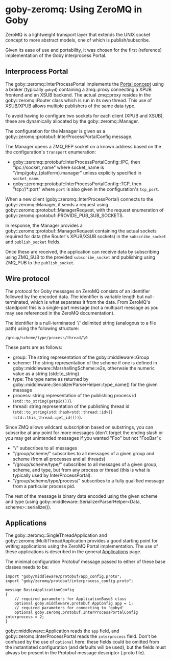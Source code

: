 # goby-zeromq: Using ZeroMQ in Goby

ZeroMQ is a lightweight transport layer that extends the UNIX socket concept to more abstract models, one of which is publish/subscribe.

Given its ease of use and portability, it was chosen for the first (reference) implementation of the Goby interprocess Portal.

## Interprocess Portal

The goby::zeromq::InterProcessPortal implements the [Portal concept](doc210_transporter.md) using a broker (typically `gobyd`) containing a zmq::proxy connecting a XPUB frontend and an XSUB backend. The actual zmq::proxy resides in the goby::zeromq::Router class which is run in its own thread. This use of XSUB/XPUB allows multiple publishers of the same data type.

To avoid having to configure two sockets for each client (XPUB and XSUB), these are dynamically allocated by the goby::zeromq::Manager.

The configuration for the Manager is given as a goby::zeromq::protobuf::InterProcessPortalConfig message.

The Manager opens a ZMQ_REP socket on a known address based on the the configuration's `transport` enumeration:

* goby::zeromq::protobuf::InterProcessPortalConfig::IPC, then "ipc://socket_name" where socket_name is "/tmp/goby_{platform}.manager" unless explicity specified in `socket_name`.
* goby::zeromq::protobuf::InterProcessPortalConfig::TCP, then "tcp://*:port" where `port` is also given in the configuration's `tcp_port`.

When a new client (goby::zeromq::InterProcessPortal) connects to the goby::zeromq::Manager, it sends a request using goby::zeromq::protobuf::ManagerRequest, with the request enumeration of goby::zeromq::protobuf::PROVIDE_PUB_SUB_SOCKETS.

In response, the Manager provides a goby::zeromq::protobuf::ManagerRequest containing the actual sockets required for data (the Router's XPUB/XSUB sockets) in the `subscribe_socket` and `publish_socket` fields.

Once these are received, the application can receive data by subscribing using ZMQ_SUB to the provided `subscribe_socket` and publishing using ZMQ_PUB to the `publish_socket`.

## Wire protocol

The protocol for Goby messages on ZeroMQ consists of an identifier followed by the encoded data. The identifier is variable length but null-terminated, which is what separates it from the data. From ZeroMQ's standpoint this is a single-part message (not a multipart message as you may see referenced in the ZeroMQ documentation).

The identifier is a null-terminated '/' delimited string (analogous to a file path) using the following structure:

```
/group/scheme/type/process/thread/\0
```

These parts are as follows:

* group: The string representation of the goby::middleware::Group
* scheme: The string representation of the scheme if one is defined in goby::middleware::MarshallingScheme::e2s, otherwsie the numeric value as a string (std::to_string)
* type: The type name as returned by goby::middleware::SerializerParserHelper::type_name() for the given message
* process: string representation of the publishing process id (`std::to_string(getpid())`).
* thread: string representation of the publishing thread id (`std::to_string(std::hash<std::thread::id>{}(std::this_thread::get_id()))`).

Since ZMQ allows wildcard subscription based on substrings, you can subscribe at any point for more messages (don't forget the ending slash or you may get unintended messages if you wanted "Foo" but not "FooBar"):

* "/" subscribes to all messages
* "/group/scheme/" subscribes to all messages of a given group and scheme (from all processes and all threads)
* "/group/scheme/type/" subscribes to all messages of a given group, scheme, and type, but from any process or thread (this is what is typically used by InterProcessPortal).
* "/group/scheme/type/process/" subscribes to a fully qualified message from a particular process pid.

The rest of the message is binary data encoded using the given scheme and type (using goby::middleware::SerializerParserHelper<Data, scheme>::serialize()).

## Applications

The goby::zeromq::SingleThreadApplication and goby::zeromq::MultiThreadApplication provides a good starting point for writing applications using the ZeroMQ Portal implementation. The use of these applications is described in the general [Applications](doc230_application.md) page.

The minimal configuration Protobuf message passed to either of these base classes needs to be:

```
import "goby/middleware/protobuf/app_config.proto";
import "goby/zeromq/protobuf/interprocess_config.proto";

message BasicApplicationConfig
{
    // required parameters for ApplicationBase3 class
    optional goby.middleware.protobuf.AppConfig app = 1;
    // required parameters for connecting to 'gobyd'
    optional goby.zeromq.protobuf.InterProcessPortalConfig interprocess = 2;
}
```

goby::middleware::Application reads the `app` field, and goby::zeromq::InterProcessPortal reads the `interprocess` field. Don't be confused by the use of `optional` here: these fields could be omitted from the instantiated configuration (and defaults will be used), but the fields must always be present in the Protobuf message descriptor (.proto file).

